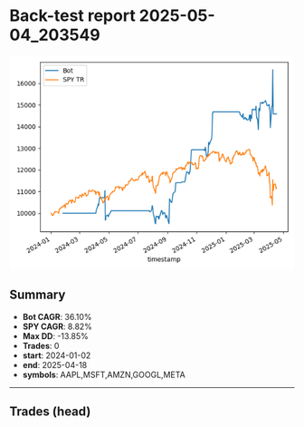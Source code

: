 # Back-test report 2025-05-04_203549

![equity](img/equity_2025-05-04_203549.png)

## Summary
- **Bot CAGR**: 36.10%
- **SPY CAGR**: 8.82%
- **Max DD**: -13.85%
- **Trades**: 0
- **start**: 2024-01-02
- **end**: 2025-04-18
- **symbols**: AAPL,MSFT,AMZN,GOOGL,META

---
## Trades (head)


